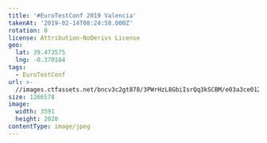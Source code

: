 ```yaml
---
title: '#EuroTestConf 2019 Valencia'
takenAt: '2019-02-14T08:24:58.000Z'
rotation: 0
license: Attribution-NoDerivs License
geo:
  lat: 39.473575
  lng: -0.370184
tags:
  - EuroTestConf
url: >-
  //images.ctfassets.net/bncv3c2gt878/3PWrHzL8GbiIsrQq3kSCBM/e03a3ce01243f27e56ef9f4ec52de14e/eurotestconf-2019-valencia_40230843353_o
size: 1266578
image:
  width: 3591
  height: 2020
contentType: image/jpeg
---
```


